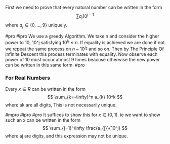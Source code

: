 First we need to prove that every natural number can be written in the form
$$
\sum a_{j} 10^{j-1}
$$
where $a_{j} \in \{ 0,\dots,9 \}$ uniquely.

#pro #ipro We use a greedy Algorithm. We take n and consider the higher power to 10, 10^j satisfying $10^{j_{1}} \leq n.$ If equality is achieved we are done if not we repeat the same process on $n-10^{j_{2}}$ and so on. Then by The Principle Of Infinite Descent this process terminates with equality. Now observe each power of 10 must occur atmost 9 times beacuse otherwise the new power can be written in this same form. #pro  
### For Real Numbers 
Every $x \in R$ can be written in the form
$$
\sum_{k=-\infty}^n a_{k} 10^k
$$
where ak are all digits, This is not necessarily unique.

#mpro #ipro #pro It suffices to show this for $x \in (0,1).$ ie we want to show such an x can be written in the form
$$
\sum_{j=1}^\infty \frac{a_{j}}{10^j}
$$
where aj are digits, and this expression may not be unique.